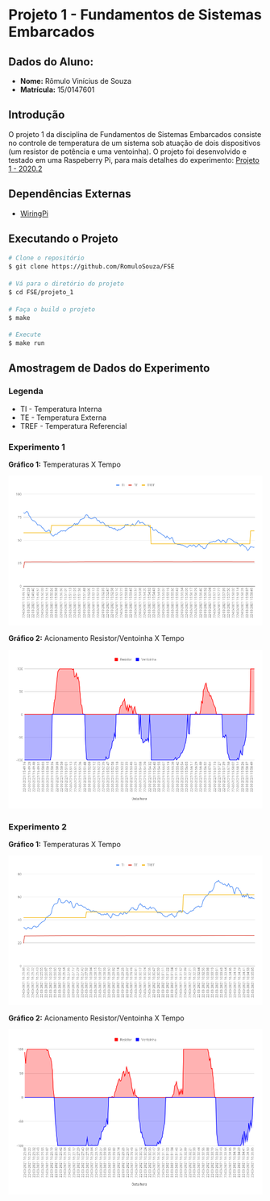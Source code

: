 # Projeto 1 - Fundamentos de Sistemas Embarcados

## Dados do Aluno:

* **Nome:** Rômulo Vinícius de Souza
* **Matrícula:** 15/0147601

## Introdução

O projeto 1 da disciplina de Fundamentos de Sistemas Embarcados consiste no controle de temperatura de um sistema sob atuação de dois dispositivos (um resistor de potência e uma ventoinha). O projeto foi desenvolvido e testado em uma Raspeberry Pi, para mais detalhes do experimento: [Projeto 1 - 2020.2](https://gitlab.com/fse_fga/projetos_2020_2/projeto-1-2020.2)

## Dependências Externas

* [WiringPi](http://wiringpi.com/download-and-install/)

## Executando o Projeto

```bash
# Clone o repositório
$ git clone https://github.com/RomuloSouza/FSE

# Vá para o diretório do projeto
$ cd FSE/projeto_1

# Faça o build o projeto
$ make

# Execute
$ make run
```

## Amostragem de Dados do Experimento

### Legenda

* TI - Temperatura Interna
* TE - Temperatura Externa
* TREF - Temperatura Referencial

### Experimento 1

**Gráfico 1:** Temperaturas X Tempo

![log1](./experimentos/experimento1/log1.png)

**Gráfico 2:** Acionamento Resistor/Ventoinha X Tempo

![intensidade1](./experimentos/experimento1/intensidade1.png)


### Experimento 2

**Gráfico 1:** Temperaturas X Tempo

![log2](./experimentos/experimento2/log2.png)

**Gráfico 2:** Acionamento Resistor/Ventoinha X Tempo

![intensidade2](./experimentos/experimento2/intensidade2.png)
